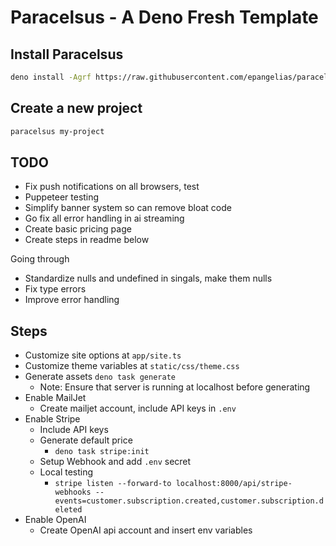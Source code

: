 # Paracelsus - A Deno Fresh Template

## Install Paracelsus

```bash
deno install -Agrf https://raw.githubusercontent.com/epangelias/paracelsus/refs/heads/main/tasks/paracelsus.ts
```

## Create a new project

```bash
paracelsus my-project
```

## TODO

- Fix push notifications on all browsers, test
- Puppeteer testing
- Simplify banner system so can remove bloat code
- Go fix all error handling in ai streaming
- Create basic pricing page
- Create steps in readme below

Going through

- Standardize nulls and undefined in singals, make them nulls
- Fix type errors
- Improve error handling

## Steps

- Customize site options at `app/site.ts`
- Customize theme variables at `static/css/theme.css`
- Generate assets `deno task generate`
  - Note: Ensure that server is running at localhost before generating
- Enable MailJet
  - Create mailjet account, include API keys in `.env`
- Enable Stripe
  - Include API keys
  - Generate default price
    - `deno task stripe:init`
  - Setup Webhook and add `.env` secret
  - Local testing
    - `stripe listen --forward-to localhost:8000/api/stripe-webhooks --events=customer.subscription.created,customer.subscription.deleted`
- Enable OpenAI
  - Create OpenAI api account and insert env variables
